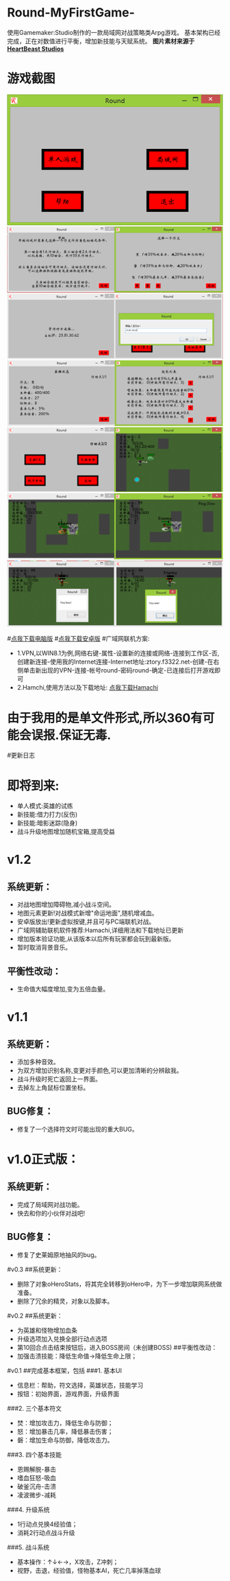 # Round-MyFirstGame-

使用Gamemaker:Studio制作的一款局域网对战策略类Arpg游戏。
基本架构已经完成，正在对数值进行平衡，增加新技能与天赋系统。
**图片素材来源于 [HeartBeast Studios](http://www.heartbeaststudios.com/)**
# 游戏截图
![主页面](/image/主页面.png)
![帮助界面+单人游戏](/image/帮助界面+单人游戏.png)
![联机界面](/image/联机界面.png)
![状态界面+技能界面.](/image/状态界面+技能界面.png)
![升级界面](/image/升级界面.png)
![战斗界面](/image/战斗界面.png)
![战斗界面3](/image/战斗界面3.png)

#[点我下载电脑版](http://45.58.54.172/game/round/Round_v1.2.0.exe)
#[点我下载安卓版](http://45.58.54.172/game/round/Round_v1.2.0.apk)
#广域网联机方案:
* 1.VPN,以WIN8.1为例,网络右键-属性-设置新的连接或网络-连接到工作区-否,创建新连接-使用我的Internet连接-Internet地址:ztory.f3322.net-创建-在右侧单击新出现的VPN-连接-帐号round-密码round-确定-已连接后打开游戏即可
* 2.Hamchi,使用方法以及下载地址: [点我下载Hamachi](http://45.58.54.172/game/hamachi.zip)

# **由于我用的是单文件形式,所以360有可能会误报.保证无毒.**

#更新日志
# 即将到来:
* 单人模式:英雄的试练
* 新技能:借力打力(反伤)
* 新技能:暗影迷踪(隐身)
* 战斗升级地图增加随机宝箱,提高受益


# v1.2
## 系统更新：
* 对战地图增加障碍物,减小战斗空间。
* 地图元素更新!对战模式新增"命运地面",随机增减血。
* 安卓版放出!更新虚拟按键,并且可与PC端联机对战。
* 广域网辅助联机软件推荐:Hamachi,详细用法和下载地址已更新
* 增加版本验证功能,从该版本以后所有玩家都会玩到最新版。
* 暂时取消背景音乐。
 
## 平衡性改动：
* 生命值大幅度增加,变为五倍血量。


# v1.1
## 系统更新：
* 添加多种音效。
* 为双方增加识别名称,变更对手颜色,可以更加清晰的分辨敌我。
* 战斗升级时死亡返回上一界面。
* 去掉左上角鼠标位置坐标。

## BUG修复：
* 修复了一个选择符文时可能出现的重大BUG。



# v1.0正式版：
## 系统更新：
* 完成了局域网对战功能。
* 快去和你的小伙伴对战吧!
 
## BUG修复：
* 修复了史莱姆原地抽风的bug。


#v0.3
##系统更新：
* 删除了对象oHeroStats，将其完全转移到oHero中，为下一步增加联网系统做准备。
* 删除了冗余的精灵，对象以及脚本。


#v0.2
##系统更新：
* 为英雄和怪物增加血条
* 升级选项加入兑换全部行动点选项
* 第10回合点击结束按钮后，进入BOSS房间（未创建BOSS)
##平衡性改动：
* 加强击溃技能：降低生命值→降低生命上限；


#v0.1
##完成基本框架，包括
###1. 基本UI
* 信息栏：帮助，符文选择，英雄状态，技能学习
* 按钮：初始界面，游戏界面，升级界面

###2. 三个基本符文
* 焚：增加攻击力，降低生命与防御；
* 怒：增加暴击几率，降低暴击伤害；
* 磐：增加生命与防御，降低攻击力。

###3. 四个基本技能
* 恩赐解脱-暴击
* 嗜血狂怒-吸血
* 破釜沉舟-击溃
* 凌波微步-减耗
    
###4. 升级系统
* 1行动点兑换4经验值；
* 消耗2行动点战斗升级
    
###5. 战斗系统
* 基本操作：↑↓←→，X攻击，Z冲刺；
* 视野，击退，经验值，怪物基本AI，死亡几率掉落血球
